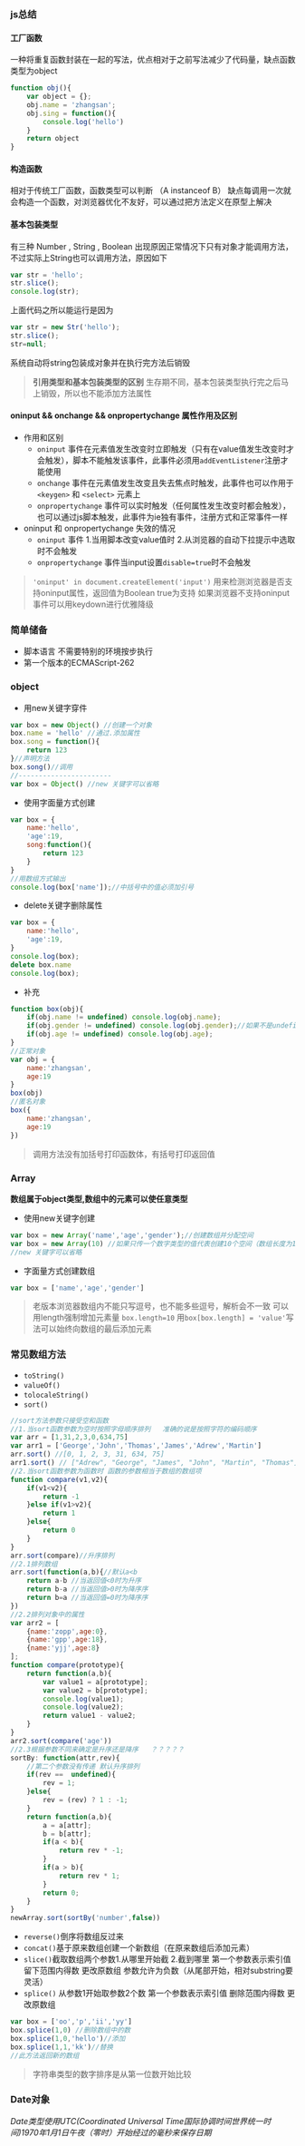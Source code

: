 ### js总结
#### 工厂函数
一种将重复函数封装在一起的写法，优点相对于之前写法减少了代码量，缺点函数类型为object

```js
function obj(){
	var object = {};
	obj.name = 'zhangsan';
	obj.sing = function(){
		console.log('hello')
	}
	return object
}
```

#### 构造函数
相对于传统工厂函数，函数类型可以判断 （A instanceof B） 缺点每调用一次就会构造一个函数，对浏览器优化不友好，可以通过把方法定义在原型上解决

#### 基本包装类型
有三种 Number , String , Boolean 
出现原因正常情况下只有对象才能调用方法，不过实际上String也可以调用方法，原因如下

```js
var str = 'hello';
str.slice();
console.log(str);
```

上面代码之所以能运行是因为

```js
var str = new Str('hello');
str.slice();
str=null;
```

系统自动将string包装成对象并在执行完方法后销毁
> **引用类型和基本包装类型的区别**  生存期不同，基本包装类型执行完之后马上销毁，所以也不能添加方法属性

#### oninput && onchange && onpropertychange 属性作用及区别
- 作用和区别
	+ `oninput` 事件在元素值发生改变时立即触发（只有在value值发生改变时才会触发），脚本不能触发该事件，此事件必须用`addEventListener`注册才能使用
	+ `onchange` 事件在元素值发生改变且失去焦点时触发，此事件也可以作用于 `<keygen>` 和 `<select>` 元素上
	+ `onpropertychange` 事件可以实时触发（任何属性发生改变时都会触发），也可以通过js脚本触发，此事件为ie独有事件，注册方式和正常事件一样
- oninput 和 onpropertychange 失效的情况
	+ `oninput` 事件 1.当用脚本改变value值时 2.从浏览器的自动下拉提示中选取时不会触发
	+ `onpropertychange` 事件当input设置`disable=true`时不会触发

> `'oninput' in document.createElement('input')` 用来检测浏览器是否支持oninput属性，返回值为Boolean true为支持
> 如果浏览器不支持oninput事件可以用keydown进行优雅降级


### 简单储备
- 脚本语言 不需要特别的环境按步执行
- 第一个版本的ECMAScript-262

### object
- 用new关键字穿件
```js
var box = new Object() //创建一个对象
box.name = 'hello' //通过.添加属性
box.song = function(){
	return 123
}//声明方法
box.song()//调用
//-----------------------
var box = Object() //new 关键字可以省略
```
- 使用字面量方式创建
```js
var box = {
	name:'hello',
	'age':19,
	song:function(){
		return 123
	}
}
//用数组方式输出
console.log(box['name']);//中括号中的值必须加引号

```

- delete关键字删除属性

```js
var box = {
	name:'hello',
	'age':19,
}
console.log(box);
delete box.name
console.log(box);
```
- 补充

```js
function box(obj){
	if(obj.name != undefined) console.log(obj.name);
	if(obj.gender != undefined) console.log(obj.gender);//如果不是undefined才会打印
	if(obj.age != undefined) console.log(obj.age);
}
//正常对象
var obj = {
	name:'zhangsan',
	age:19
}
box(obj)
//匿名对象
box({
	name:'zhangsan',
	age:19
})
```
> 调用方法没有加括号打印函数体，有括号打印返回值

### Array
**数组属于object类型,数组中的元素可以使任意类型**
- 使用new关键字创建

```js
var box = new Array('name','age','gender');//创建数组并分配空间
var box = new Array(10) //如果只传一个数字类型的值代表创建10个空间（数组长度为10内容为空）
//new 关键字可以省略
```

- 字面量方式创建数组

```js
var box = ['name','age','gender']
```
> 老版本浏览器数组内不能只写逗号，也不能多些逗号，解析会不一致
> 可以用length强制增加元素量 `box.length=10`
> 用`box[box.length] = 'value'`写法可以始终向数组的最后添加元素

### 常见数组方法
- `toString()`
- `valueOf()`
- `tolocaleString()`
- `sort()`

```js
//sort方法参数只接受空和函数
//1.当sort函数参数为空时按照字母顺序排列   准确的说是按照字符的编码顺序
var arr = [1,31,2,3,0,634,75]
var arr1 = ['George','John','Thomas','James','Adrew','Martin']
arr.sort() //[0, 1, 2, 3, 31, 634, 75]
arr1.sort() // ["Adrew", "George", "James", "John", "Martin", "Thomas"]
//2.当sort函数参数为函数时 函数的参数相当于数组的数组项
function compare(v1,v2){
	if(v1<v2){
		return -1
	}else if(v1>v2){
		return 1
	}else{
		return 0
	}
}
arr.sort(compare)//升序排列
//2.1排列数组
arr.sort(function(a,b){//默认a<b
	return a-b //当返回值<0时为升序
	return b-a //当返回值>0时为降序序
	return b=a //当返回值=0时为降序序
})
//2.2排列对象中的属性
var arr2 = [
    {name:'zopp',age:0},
    {name:'gpp',age:18},
    {name:'yjj',age:8}
];
function compare(prototype){
	return function(a,b){
		var value1 = a[prototype];
		var value2 = b[prototype];
		console.log(value1);
		console.log(value2);
		return value1 - value2;
	}
}
arr2.sort(compare('age'))
//2.3根据参数不同来确定是升序还是降序   ？？？？？
sortBy: function(attr,rev){
    //第二个参数没有传递 默认升序排列
    if(rev ==  undefined){
        rev = 1;
    }else{
        rev = (rev) ? 1 : -1;
    }
    return function(a,b){
        a = a[attr];
        b = b[attr];
        if(a < b){
            return rev * -1;
        }
        if(a > b){
            return rev * 1;
        }
        return 0;
    }
}
newArray.sort(sortBy('number',false)) 
```
- `reverse()`倒序将数组反过来
- `concat()`基于原来数组创建一个新数组（在原来数组后添加元素）
- `slice()`截取数组两个参数1.从哪里开始截 2.截到哪里  第一个参数表示索引值  留下范围内得数 更改原数组 参数允许为负数（从尾部开始，相对substring要灵活）
- `splice()` 从参数1开始取参数2个数  第一个参数表示索引值  删除范围内得数 更改原数组

```js
var box = ['oo','p','ii','yy']
box.splice(1,0) //删除数组中的数
box.splice(1,0,'hello')//添加
box.splice(1,1,'kk')//替换
//此方法返回新的数组
```

> 字符串类型的数字排序是从第一位数开始比较

### Date对象
*Date类型使用UTC(Coordinated Universal Time国际协调时间世界统一时间)1970年1月1日午夜（零时）开始经过的毫秒来保存日期*

